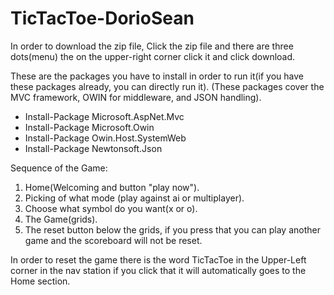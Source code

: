 # TicTacToe-DorioSean

In order to download the zip file, Click the zip file and there are three dots(menu) the on the upper-right corner click it and click download.

These are the packages you have to install in order to run it(if you have these packages already, you can directly run it).
(These packages cover the MVC framework, OWIN for middleware, and JSON handling).
- Install-Package Microsoft.AspNet.Mvc
- Install-Package Microsoft.Owin
- Install-Package Owin.Host.SystemWeb
- Install-Package Newtonsoft.Json

Sequence of the Game:
1. Home(Welcoming and button "play now").
2. Picking of what mode (play against ai or multiplayer).
3. Choose what symbol do you want(x or o).
4. The Game(grids).
5. The reset button below the grids, if you press that you can play another game and the scoreboard will not be reset.

In order to reset the game there is the word TicTacToe in the Upper-Left corner in the nav station if you click that it will automatically 
goes to the Home section.
